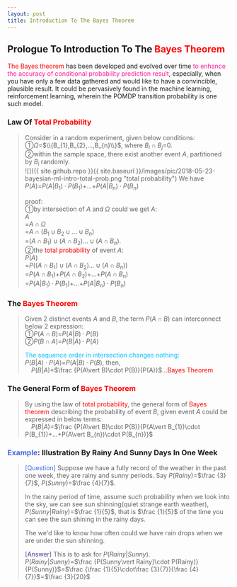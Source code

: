 ```yaml
---
layout: post
title: Introduction To The Bayes Theorem
---
```


## Prologue To Introduction To The <font color="Red">Bayes Theorem</font>
<p class="message">
<font color="Red">The Bayes theorem</font> has been developed and evolved over time <font color="DeepPink">to enhance the accuracy of conditional probability prediction result</font>, especially, when you have only a few data gathered and would like to have a convincible, plausible result.
It could be pervasively found in the machine learning, reinforcement learning, wherein the POMDP transition probability is one such model.   
</p>

### Law Of <font color="Red">Total Probability</font>
>Consider in a random experiment, given below conditions:  
>&#10112;$\Omega$=$\\{B_{1},B_{2},...,B_{n}\\}$, where $B_{i}\cap B_{j}$=$0$.  
>&#10113;within the sample space, there exist another event $A$, partitioned by $B_{i}$ randomly.  
![]({{ site.github.repo }}{{ site.baseurl }}/images/pic/2018-05-23-bayesian-ml-intro-total-prob.png "total probability")
>We have $P(A)$=$P(A\vert B_{1})\cdot P(B_{1})$+...+$P(A\vert B_{n})\cdot P(B_{n})$  
>
>proof:  
>&#10112;by intersection of $A$ and $\Omega$ could we get $A$:  
>$A$  
>=$A\cap \Omega$  
>=$A\cap (B_{1}\cup B_{2}\cup...\cup B_{n})$  
>=$(A\cap B_{1})\cup (A\cap B_{2})...\cup (A\cap B_{n})$.  
>&#10113;the <font color="Red">total probability</font> of event $A$:  
>$P(A)$  
>=$P((A\cap B_{1})\cup (A\cap B_{2})...\cup (A\cap B_{n}))$  
>=$P(A\cap B_{1})$+$P(A\cap B_{2})$+...+$P(A\cap B_{n})$  
>=$P(A\vert B_{1})\cdot P(B_{1})$+...+$P(A\vert B_{n})\cdot P(B_{n})$  

### The <font color="Red">Bayes Theorem</font>
>Given 2 distinct events $A$ and $B$, the term $P(A\cap B)$ can interconnect below 2 expression:  
>&#10112;$P(A\cap B)$=$P(A\vert B)\cdot P(B)$  
>&#10113;$P(B\cap A)$=$P(B\vert A)\cdot P(A)$  
>
><font color="DeepSkyBlue">The sequence order in intersection changes nothing:</font>  
>$P(B\vert A)\cdot P(A)$=$P(A\vert B)\cdot P(B)$, then,   
>$\;\;\;\;P(B\vert A)$=$\frac {P(A\vert B)\cdot P(B)}{P(A)}$...<font color="Red">Bayes Theorem</font>  

### The General Form of <font color="Red">Bayes Theorem</font>
>By using the law of <font color="Red">total probability</font>, the general form of <font color="Red">Bayes theorem</font> describing the probability of event $B$, given event $A$ could be expressed in below terms:  
>$\;\;\;\;P(B\vert A)$=$\frac {P(A\vert B)\cdot P(B)}{P(A\vert B_{1})\cdot P(B_{1})+...+P(A\vert B_{n})\cdot P(B_{n})}$  

### <font color="RoyalBlue">Example</font>: Illustration By Rainy And Sunny Days In One Week
><font color="RoyalBlue">[Question]</font>
>Suppose we have a fully record of the weather in the past one week, they are rainy and sunny periods.  Say $P(Rainy)$=$\frac {3}{7}$, $P(Sunny)$=$\frac {4}{7}$.  
>
>In the rainy period of time, assume such probability when we look into the sky, we can see sun shinning(quiet strange earth weather), $P(Sunny\vert Rainy)$=$\frac {1}{5}$, that is $\frac {1}{5}$ of the time you can see the sun shining in the rainy days.  
>
>The we'd like to know how often could we have rain drops when we are under the sun shinning.  
>
><font color="DarkSlateBlue">[Answer]</font>
>This is to ask for $P(Rainy\vert Sunny)$.  
>$P(Rainy\vert Sunny)$=$\frac {P(Sunny\vert Rainy)\cdot P(Rainy)}{P(Sunny)}$=$\frac {\frac {1}{5}\cdot\frac {3}{7}}{\frac {4}{7}}$=$\frac {3}{20}$  

<!--
### Begin From The <font color="Red">Fundamental</font>
><font color="RoyalBlue">[1]</font>
><font color="OrangeRed">sample space</font>  
>&#10112;<font color="OrangeRed">sample space</font> is just the set of elements describing the outcomes of the test, experiment, formally, the result after execution of certain action.  
>In statistics reference text book, the letter $\Omega$ is most often used to represent the <font color="OrangeRed">sample space</font>.  
>&#10113;by flipping a coin one time, you will have two outcomes of head and tail, that is to say we associate the <font color="OrangeRed">sample space</font> with the set $\Omega$=$\\{H,T\\}$.  
>&#10114;to guess the birthday within one week, the <font color="OrangeRed">sample space</font> $\Omega$=$\\{Sun,Mon,Tue,Wed,Thu,Fri,Sat\\}$.  
>
><font color="RoyalBlue">[2]</font>
><font color="OrangeRed">event</font>  
>&#10112;subset of a sample space is treated as <font color="OrangeRed">event</font>.  
>&#10113;in the birthday in one week example, suppose we'd like to ask for the days with uppercase "S" as the prefix, then, we can denote $S$=$\\{Sun,Sat\\}$.  
>&#10114;suppose we'd like to ask for the days with uppercase "T" as the prefix, then, we can denote $T$=$\\{Tue,Thu\\}$.  
>
><font color="RoyalBlue">[3]</font>
><font color="OrangeRed">intersection, union, complement</font>  
>Suppose $A$ and $B$ are two events in the sample space $\Omega$.  
>&#10112;<font color="OrangeRed">intersection</font>, it's an event operator, denoted by $\cap$.  
![]({{ site.github.repo }}{{ site.baseurl }}/images/pic/2018-05-23-bayesian-ml-intro-intersection.png "intersection")
>&#10113;<font color="OrangeRed">union</font>, also an event operator, denoted by $\cup$.  
![]({{ site.github.repo }}{{ site.baseurl }}/images/pic/2018-05-23-bayesian-ml-intro-union.png "union")
>&#10113;<font color="OrangeRed">complement</font>, an event operator, usually denoted by lowercase $c$.  
![]({{ site.github.repo }}{{ site.baseurl }}/images/pic/2018-05-23-bayesian-ml-intro-complement.png "complement")
>
><font color="RoyalBlue">[4]</font>
><font color="OrangeRed">disjoint events</font>  
>Suppose $A$ and $B$ are two events in the sample space $\Omega$.  They are said to be <font color="DeepPink">two disjoint events if they have no intersection.  $A\cap B$=$0$</font>.  
![]({{ site.github.repo }}{{ site.baseurl }}/images/pic/2018-05-23-bayesian-ml-intro-disjoint.png "disjoint")
>Such events might be regarded as <font color="OrangeRed">mutually exclusive</font>.  

### The <font color="Red">Probability</font>
><font color="RoyalBlue">[1]</font>
><font color="OrangeRed">why do we need the probability?</font>  
>In order <font color="DeepSkyBlue">to express how likely it is that an event will occur</font>, during the experiment, by assigning probability to each <font color="DeepSkyBlue">distinct event</font> would be common.  To distribute the probability accurately would not be an easy task.  
>
><font color="RoyalBlue">[2]</font>
><font color="OrangeRed">the probability function</font>  
>Since each event would be associated with a probability, then we are in need of <font color="OrangeRed">the probability function</font>.  
>&#10112;the uppercase "P" is <font color="OrangeRed">the probability function</font> on a sample space $\Omega$ to assign the event $A$ in $\Omega$ a number $P(A)$ in $[0,1]$.  <font color="DeepSkyBlue">The number $P(A)$ is the probability of the occurrence of event $A$</font>.  
>&#10113;wherein $P(\Omega)$=$1$  
>&#10114;<font color="DeepPink">$P(A\cup B)$=$P(A)$+$P(B)$-$P(A\cap B)$</font>, where <font color="OrangeRed">$P(A\cap B)$=$0$</font> for $A$ and $B$ are <font color="OrangeRed">disjoint</font>. 
>If $A$,$B$,$C$ are disjoint events, then $P(A\cup B\cup C)$=$P(A)$+$P(B)$+$P(C)$.  
>
><font color="RoyalBlue">[3]</font>
><font color="DeepPink">the probability is defined on events, not on outcomes</font>  
>&#10112;tossing a coin one time would we have $\Omega$=$\\{H,T\\}$, then $P(\\{H\\})$=$\frac {1}{2}$, $P(\\{T\\})$=$\frac {1}{2}$, under the assumption that head and tail chances are coming to an equilibrium.  
>&#10113;given cards of read, blue, green colours.  The permutation of all the possible orders of cards would be $\Omega$=$\\{RGB$,$RBG$,$GRB$,$GBR$,$BRG$,$BGR\\}$.  
>$P(\\{RGB\\})$=$P(\\{RBG\\})$=$P(\\{GRB\\})$=$P(\\{GBR\\})$=$P(\\{BRG\\})$=$P(\\{BGR\\})$=$\frac {1}{6}$...the same probability for each distinct event.  
>&#10114;the same example as above, the probability of the event that green card is in the middle would be $P(\\{RGB,BGR\\})$=$\frac {1}{3}$.  
>The $\\{RGB,BGR\\}$ is such event we desire, wherein the $\\{RGB\\}$ and $\\{BGR\\}$ are the outcomes described by $\Omega$.  
>
><font color="RoyalBlue">[4]</font>
><font color="OrangeRed">additivity of probability</font>  
>&#10112;using the same card example, the probability of the event that green card is in the middle could be $P(\\{XGX\\})$=$P(\\{RGB\\})$+$P(\\{BGR\\})$=$\frac {1}{3}$.  
>This implies that <font color="DeepPink">the probability of an event could be obtained by summing over the probabilities of the outcomes belonging to the same event</font>.  
>&#10113;given $A$ is an event, then $P(A)$+$P(A^{c})$=$P(\Omega)$=$1$.  
>&#10114;if $A$, $B$ are <font color="OrangeRed">not</font> disjoint, then $A$=$(A\cap B)\cup(A\cap B^{c})$, this is a disjoint union.  
>Therefore, $P(A)$=$P(A\cap B)$+$P(A\cap B^{c})$.  

### <font color="Red">Product</font> Of Sample Space
><font color="RoyalBlue">[1]</font>
><font color="OrangeRed">run the same test over multiple times</font>  
>To justify the experiment result, one single test would be executed over multiple times.  
>&#10112;suppose we flip the same coin over 2 times, the sample space $\Omega$=$\\{H,T\\}$x$\\{H,T\\}$.  
>It is now $\Omega$=$\\{HH,HT,TH,TT\\}$.  Total 4 outcomes in it, we can take one outcome as one event, then $P(\\{HH\\})$=$P(\\{HT\\})$=$P(\\{TH\\})$=$P(\\{TT\\})$=$\frac {1}{4}$, under the assumption that $P(\\{H\\})$=$P(\\{T\\})$ in each single tossing of coin.  
>
><font color="RoyalBlue">[2]</font>
><font color="OrangeRed">combine the sample space from different tests</font>  
>&#10112;given that 2 sample spaces with respect to 2 different tests' outcomes, they are $\Omega_{1}$,$\Omega_{2}$, where sizeof($\Omega_{1}$)=$r$, sizeof($\Omega_{2}$)=$s$.  
>&#10113;then $\Omega$=$\Omega_{1}$x$\Omega_{2}$, sizeof($\Omega$)=$r\cdot s$.  If we treat each distinct combination in the sample space as one single event, the probability of such distinct event is <font color="OrangeRed">$\frac {1}{r\cdot s}$</font>.  The $\frac {1}{r}$,$\frac {1}{s}$ are the probability for the occurrences of outcomes in the $\Omega_{1}$ and $\Omega_{2}$ with respect to test 1 and test 2.  
>
><font color="RoyalBlue">[3]</font>
><font color="OrangeRed">general form of the same test over multiple times</font>  
>&#10112;suppose we'd like to <font color="OrangeRed">make the experiment for n runs</font>.  We take $\Omega_{i}$ to be the sample space of the i-th test result, $\omega_{i}$ to be one of the outcomes in $\Omega_{i}$.  
>&#10113;if the occurrence of each outcome $\omega_{i}$ has probability $p_{i}$, then $P(\\{\omega_{1},\omega_{2}...\omega_{n}\\})$=$p_{1}\cdot p_{2}...p_{n}$, which is the probability for the event $\\{\omega_{1},\omega_{2}...\omega_{n}\\}$ to take place.  
>&#10114;assume we flip a coin with probability $p$ of head, that implies $1-p$ of tail.  Then the probability of 1 single head after 4 times of tossing would be $4\cdot (1-p)^3\cdot p$.  
>The sample space would be  
>$\Omega$=$\\{(HTTT),(THTT),(TTHT),(TTTH)\\}$.  There are 4 combinations, with each has probability $(1-p)^{3}\cdot p$.  

### An <font color="Red">Infinite</font> Sample Space
><font color="RoyalBlue">[1]</font>
><font color="OrangeRed">run the same test until succeeds</font>  
>&#10112;suppose we'd like to toss a coin until it appears with head.  If the tail is always the result, the sample space $\Omega$=$\\{T_{1},T_{2},T_{3},...,T_{n}...\\}$, $n\rightarrow\infty$.  
>Next to ask the <font color="OrangeRed">probability function</font> of this sample space.  Assume the probability of head is $p$, the tail is $1-p$.  
>
><font color="RoyalBlue">[2]</font>
><font color="OrangeRed">run the same test until succeeds</font>  
>&#10112;for the simplicity, we'd like to change the notation by $\Omega$=$\\{1,2,..,n,...\\}$ for the number of iterations the tossing coin result coming out with a head.  
>&#10113;$P(1)$=$P(\\{H\\})$=$p$  
>&#10114;$P(2)$=$P(\\{TH\\})$=$(1-p)\cdot p$  
>&#10115;$P(n)$=$P(\\{T_{1}T_{2}...T_{n-1}H_{n}\\})$=$(1-p)^{n-1}\cdot p$  
>&#10116;when $a$ is incredibly large, the total probability becomes  
>$\lim_{n\rightarrow\infty}P(1)+P(2)+...+P(n)$  
>=$\lim_{n\rightarrow\infty}p+(1-p)\cdot p+...+(1-p)^{n-1}\cdot p$  
>=$\lim_{n\rightarrow\infty}p\cdot\frac {1}{1-(1-p)}$  
>=$p\cdot\frac {1}{p}$  
>=$1$...<font color="DeepSkyBlue">the total probability</font>  
>
>In an infinite sample space, <font color="Red">if all the events</font> $A_{1}$,$A_{2}$,...,$A_{n}$ are <font color="Red">disjoint</font>, then,  
>$P(\Omega)$  
>=$P(A_{1}\cup A_{2}\cup...\cup A_{n})$  
>=$P(A_{1})$+$P(A_{2})$+...$P(A_{n})$  
>=$1$  
-->
<!-- Γ -->
<!-- \Omega -->
<!-- \cap intersection -->
<!-- \cup union -->
<!-- \frac{\Gamma(k + n)}{\Gamma(n)} \frac{1}{r^k}  -->
<!-- \mbox{\large$\vert$}\nolimits_0^\infty -->
<!-- \vert_0^\infty -->
<!-- \vert_{0.5}^{\infty} -->
<!-- &prime; ′ -->
<!-- &Prime; ″ -->
<!-- $E\lbrack X\rbrack$ -->
<!-- \overline{X_n} -->
<!-- \underset{Succss}P -->
<!-- \frac{{\overline {X_n}}-\mu}{S/\sqrt n} -->
<!-- \lim_{t\rightarrow\infty} -->
<!-- \int_{0}^{a}\lambda\cdot e^{-\lambda\cdot t}\operatorname dt -->

<!-- Notes -->
<!-- <font color="OrangeRed">items, verb, to make it the focus</font> -->
<!-- <font color="Red">KKT</font> -->
<!-- <font color="Red">SMO heuristics</font> -->
<!-- <font color="Red">F</font> distribution -->
<!-- <font color="Red">t</font> distribution -->
<!-- <font color="DeepSkyBlue">suggested item, soft item</font> -->
<!-- <font color="RoyalBlue">old alpha, quiz, example</font> -->
<!-- <font color="Green">new alpha</font> -->

<!-- <font color="DeepPink">positive conclusion, finding</font> -->
<!-- <font color="RosyBrown">negative conclusion, finding</font> -->

<!-- <font color="#00ADAD">policy</font> -->
<!-- <font color="#6100A8">full observable</font> -->
<!-- <font color="#FFAC12">partial observable</font> -->
<!-- <font color="#EB00EB">stochastic</font> -->
<!-- <font color="#8400E6">state transition</font> -->
<!-- <font color="#D600D6">discount factor gamma $\gamma$</font> -->
<!-- <font color="#D600D6">$V(S)$</font> -->
<!-- <font color="#9300FF">immediate reward R(S)</font> -->

<!-- 
[1]Given the vehicles pass through a highway toll station is $6$ per minute, what is the probability that no cars within $30$ seconds?
><font color="DeepSkyBlue">[1]</font>
><font color="OrangeRed">Given the vehicles pass through a highway toll station is $6$ per minute, what is the probability that no cars within $30$ seconds?</font>  
-->

<!-- https://www.medcalc.org/manual/gamma_distribution_functions.php -->
<!-- https://www.statlect.com/probability-distributions/student-t-distribution#hid5 -->
<!-- http://www.wiris.com/editor/demo/en/ -->
